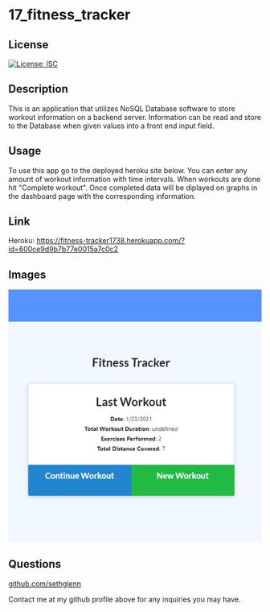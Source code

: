 # 17_fitness_tracker

## License
   
  [![License: ISC](https://img.shields.io/badge/License-ISC-blue.svg)](https://opensource.org/licenses/ISC)

  ## Description

This is an application that utilizes NoSQL Database software to store workout information on a backend server. Information can be read and store to the Database when given values into a front end input field.

## Usage

To use this app go to the deployed heroku site below. You can enter any amount of workout information with time intervals. When workouts are done hit "Complete workout". Once completed data will be diplayed on graphs in the dashboard page with the corresponding information.


  ## Link

  Heroku: https://fitness-tracker1738.herokuapp.com/?id=600ce9d9b7b77e0015a7c0c2

  ## Images
![Screenshot01](./unsolved/images/screenshot01.png)


 ## Questions

 [github.com/sethglenn](https://github.com/sethglenn)

 Contact me at my github profile above for any inquiries you may have.